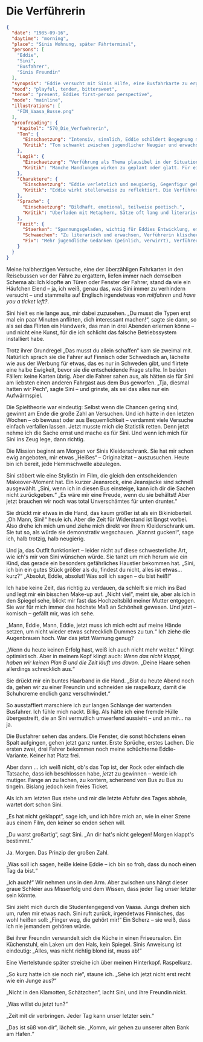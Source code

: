 # Die Verführerin

```json
{
  "date": "1985-09-16",
  "daytime": "morning",
  "place": "Sinis Wohnung, später Fährterminal",
  "persons": [
    "Eddie",
    "Sini",
    "Busfahrer",
    "Sinis Freundin"
  ],
  "synopsis": "Eddie versucht mit Sinis Hilfe, eine Busfahrkarte zu ergattern, scheitert jedoch. Sini stylt sie um, und Eddie bekommt ihre Haare raspelkurz geschnitten.",
  "mood": "playful, tender, bittersweet",
  "tense": "present, Eddies first-person perspective",
  "mode": "mainline",
  "illustrations": [
    "FIN_Vaasa_Busse.png"
  ],
  "proofreading": {
    "Kapitel": "570_Die_Verfuehrerin",
    "Ton": {
      "Einschaetzung": "Intensiv, sinnlich, Eddie schildert Begegnung mit Faszination und Unsicherheit.",
      "Kritik": "Ton schwankt zwischen jugendlicher Neugier und erwachsener Sinnlichkeit. Gefahr: wirkt zu literarisch und abgeklärt für Eddies Alter."
    },
    "Logik": {
      "Einschaetzung": "Verführung als Thema plausibel in der Situation.",
      "Kritik": "Manche Handlungen wirken zu geplant oder glatt. Für eine jugendliche Perspektive fehlen mehr Brüche und Unsicherheiten."
    },
    "Charaktere": {
      "Einschaetzung": "Eddie verletzlich und neugierig, Gegenfigur geheimnisvoll und stärker.",
      "Kritik": "Eddie wirkt stellenweise zu reflektiert. Die Verführerin bleibt klischeehaft, wenig eigene Tiefe."
    },
    "Sprache": {
      "Einschaetzung": "Bildhaft, emotional, teilweise poetisch.",
      "Kritik": "Überladen mit Metaphern, Sätze oft lang und literarisch. Wenig jugendliche Direktheit oder spontane Sprache."
    },
    "Fazit": {
      "Staerken": "Spannungsgeladen, wichtig für Eddies Entwicklung, emotionale Intensität.",
      "Schwaechen": "Zu literarisch und erwachsen, Verführerin klischeehaft, Eddies Unsicherheit zu wenig spürbar.",
      "Fix": "Mehr jugendliche Gedanken (peinlich, verwirrt), Verführerin individueller zeichnen, Sprache straffen und weniger Metaphern."
    }
  }
}
```

Meine halbherzigen Versuche, eine der überzähligen Fahrkarten in den Reisebussen
vor der Fähre zu ergattern, liefen immer nach demselben Schema ab: Ich klopfte
an Türen oder Fenster der Fahrer, stand da wie ein Häufchen Elend – ja, ich
weiß, genau das, was Sini immer zu verhindern versucht – und stammelte auf
Englisch irgendetwas von *mitfahren* und *have you a ticket left?*.

Sini hielt es nie lange aus, mir dabei zuzusehen. „Du musst die Typen erst mal
ein paar Minuten anflirten, dich interessant machen!“, sagte sie dann, so als
sei das Flirten ein Handwerk, das man in drei Abenden erlernen könne – und nicht
eine Kunst, für die ich schlicht das falsche Betriebssystem installiert habe.

Trotz ihrer Grundregel „Das musst du allein schaffen“ kam sie zweimal mit.
Natürlich sprach sie die Fahrer auf Finnisch oder Schwedisch an, lächelte wie
aus der Werbung für etwas, das es nur in Schweden gibt, und flirtete eine halbe
Ewigkeit, bevor sie die entscheidende Frage stellte. In beiden Fällen: keine
Karten übrig. Aber die Fahrer sahen aus, als hätten sie für Sini am liebsten
einen anderen Fahrgast aus dem Bus geworfen. „Tja, diesmal hatten wir Pech“,
sagte Sini – und grinste, als sei das alles nur ein Aufwärmspiel.

Die Spieltheorie war eindeutig: Selbst wenn die Chancen gering sind, gewinnt am
Ende die große Zahl an Versuchen. Und ich hatte in den letzten Wochen – ob
bewusst oder aus Bequemlichkeit – verdammt viele Versuche einfach verfallen
lassen. Jetzt musste mich die Statistik retten. Denn jetzt nehme ich die Sache
ernst und mache es für Sini. Und wenn ich mich für Sini ins Zeug lege, dann
richtig.

Die Mission beginnt am Morgen vor Sinis Kleiderschrank. Sie hat mir schon ewig
angeboten, mir etwas „Heißes“ – Originalzitat – auszusuchen. Heute bin ich
bereit, jede Hemmschwelle abzulegen.

Sini stöbert wie eine Stylistin im Film, die gleich den entscheidenden
Makeover-Moment hat. Ein kurzer Jeansrock, eine Jeansjacke sind schnell
ausgewählt. „Sini, wenn ich in diesen Bus einsteige, kann ich dir die Sachen
nicht zurückgeben.“ „Es wäre mir eine Freude, wenn du sie behältst! Aber jetzt
brauchen wir noch was total Unverschämtes für unten drunter.“

Sie drückt mir etwas in die Hand, das kaum größer ist als ein Bikinioberteil.
„Oh Mann, Sini!“ heule ich. Aber die Zeit für Widerstand ist längst vorbei. Also
drehe ich mich um und ziehe mich direkt vor ihrem Kleiderschrank um. Sie tut so,
als würde sie demonstrativ wegschauen. „Kannst gucken!“, sage ich, halb trotzig,
halb neugierig.

Und ja, das Outfit funktioniert – leider nicht auf diese schwesterliche Art, wie
ich's mir von Sini wünschen würde. Sie tanzt um mich herum wie ein Kind, das
gerade ein besonders gefährliches Haustier bekommen hat. „Sini, ich bin ein
gutes Stück größer als du, findest du nicht, alles ist etwas… kurz?“ „Absolut,
Eddie, absolut! Was soll ich sagen – du bist heiß!“

Ich habe keine Zeit, das richtig zu verdauen, da schleift sie mich ins Bad und
legt mir ein bisschen Make-up auf. „Nicht viel“, meint sie, aber als ich in den
Spiegel sehe, blickt mir fast das Hochzeitsbild meiner Mutter entgegen. Sie war
für mich immer das höchste Maß an Schönheit gewesen. Und jetzt – komisch –
gefällt mir, was ich sehe.

„Mann, Eddie, Mann, Eddie, jetzt muss ich mich echt auf meine Hände setzen, um
nicht wieder etwas schrecklich Dummes zu tun.“ Ich ziehe die Augenbrauen hoch.
War das jetzt Warnung genug?

„Wenn du heute keinen Erfolg hast, weiß ich auch nicht mehr weiter.“ Klingt
optimistisch. Aber in meinem Kopf klingt auch: *Wenn das nicht klappt, haben wir
keinen Plan B und die Zeit läuft uns davon.* „Deine Haare sehen allerdings
schrecklich aus.“

Sie drückt mir ein buntes Haarband in die Hand. „Bist du heute Abend noch da,
gehen wir zu einer Freundin und schneiden sie raspelkurz, damit die Schuhcreme
endlich ganz verschwindet.“

So ausstaffiert marschiere ich zur langen Schlange der wartenden Busfahrer. Ich
fühle mich nackt. Billig. Als hätte ich eine fremde Hülle übergestreift, die an
Sini vermutlich umwerfend aussieht – und an mir… na ja.

Die Busfahrer sehen das anders. Die Fenster, die sonst höchstens einen Spalt
aufgingen, gehen jetzt ganz runter. Erste Sprüche, erstes Lachen. Die ersten
zwei, drei Fahrer bekommen noch meine schüchterne Eddie-Variante. Keiner hat
Platz frei.

Aber dann … ich weiß nicht, ob's das Top ist, der Rock oder einfach die
Tatsache, dass ich beschlossen habe, *jetzt* zu gewinnen – werde ich mutiger.
Fange an zu lachen, zu kontern, scherzend von Bus zu Bus zu tingeln. Bislang
jedoch kein freies Ticket.

Als ich am letzten Bus stehe und mir die letzte Abfuhr des Tages abhole, wartet
dort schon Sini.

„Es hat nicht geklappt“, sage ich, und ich höre mich an, wie in einer Szene aus
einem Film, den keiner so enden sehen will.

„Du warst großartig“, sagt Sini. „An dir hat's nicht gelegen! Morgen klappt's
bestimmt.“

Ja. Morgen. Das Prinzip der großen Zahl.

„Was soll ich sagen, heiße kleine Eddie – ich bin so froh, dass du noch einen
Tag da bist.“

„Ich auch!“ Wir nehmen uns in den Arm. Aber zwischen uns hängt dieser graue
Schleier aus Misserfolg und dem Wissen, dass jeder Tag unser letzter sein
könnte.

Sini zieht mich durch die Studentengegend von Vaasa. Jungs drehen sich um, rufen
mir etwas nach. Sini ruft zurück, irgendetwas Finnisches, das wohl heißen soll:
„Finger weg, die gehört mir!“ Ein Scherz – sie weiß, dass ich nie jemandem
gehören würde.

Bei ihrer Freundin verwandelt sich die Küche in einen Friseursalon. Ein
Küchenstuhl, ein Laken um den Hals, kein Spiegel. Sinis Anweisung ist eindeutig:
„Alles, was nicht richtig blond ist, muss ab!“

Eine Viertelstunde später streiche ich über meinen Hinterkopf. Raspelkurz.

„So kurz hatte ich sie noch nie“, staune ich. „Sehe ich jetzt nicht erst recht
wie ein Junge aus?“

„Nicht in den Klamotten, Schätzchen“, lacht Sini, und ihre Freundin nickt.

„Was willst du jetzt tun?“

„Zeit mit dir verbringen. Jeder Tag kann unser letzter sein.“

„Das ist süß von dir“, lächelt sie. „Komm, wir gehen zu unserer alten Bank am
Hafen.“
